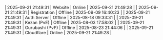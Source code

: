 | 2025-09-21 21:49:31 | Website | Online | 2025-09-21 21:49:28 |
| 2025-09-21 21:49:31 | Registration | Offline | 2025-09-09 16:40:23 |
| 2025-09-21 21:49:31 | Auth Server | Offline | 2025-08-18 09:33:31 |
| 2025-09-21 21:49:31 | Kezan (PvE) | Offline | 2025-08-03 17:58:02 |
| 2025-09-21 21:49:31 | Gurubashi (PvP) | Offline | 2025-08-23 21:44:06 |
| 2025-09-21 21:49:31 | Cloudflare | Online | 2025-09-21 21:49:28 |
